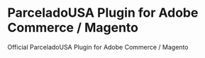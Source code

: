 # ParceladoUSA Plugin for Adobe Commerce / Magento
Official ParceladoUSA Plugin for Adobe Commerce / Magento
